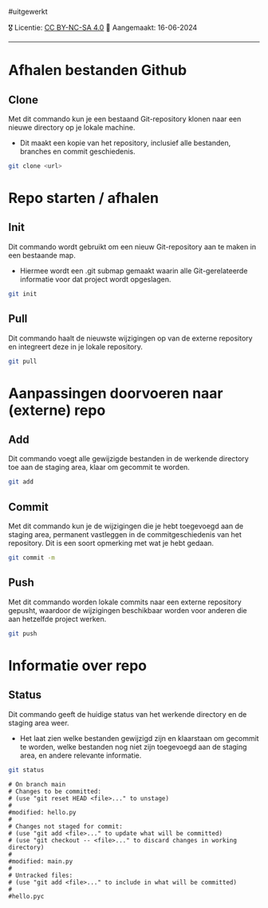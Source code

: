 #uitgewerkt  

🎖️ Licentie: [CC BY-NC-SA 4.0](https://creativecommons.org/licenses/by-nc-sa/4.0/)
📅 Aangemaakt: 16-06-2024

---
# Afhalen bestanden Github
## Clone
Met dit commando kun je een bestaand Git-repository klonen naar een nieuwe directory op je lokale machine. 
* Dit maakt een kopie van het repository, inclusief alle bestanden, branches en commit geschiedenis.

``` Bash
git clone <url>
```

# Repo starten / afhalen
## Init
Dit commando wordt gebruikt om een nieuw Git-repository aan te maken in een bestaande map. 
* Hiermee wordt een .git submap gemaakt waarin alle Git-gerelateerde informatie voor dat project wordt opgeslagen.

``` Bash
git init
```

## Pull
Dit commando haalt de nieuwste wijzigingen op van de externe repository en integreert deze in je lokale repository.

``` Bash
git pull
```

# Aanpassingen doorvoeren naar (externe) repo
## Add
Dit commando voegt alle gewijzigde bestanden in de werkende directory toe aan de staging area, klaar om gecommit te worden.

``` Bash
git add
```

## Commit
Met dit commando kun je de wijzigingen die je hebt toegevoegd aan de staging area, permanent vastleggen in de commitgeschiedenis van het repository. Dit is een soort opmerking met wat je hebt gedaan.

``` Bash
git commit -m
```

## Push
Met dit commando worden lokale commits naar een externe repository gepusht, waardoor de wijzigingen beschikbaar worden voor anderen die aan hetzelfde project werken.

``` Bash
git push
```

# Informatie over repo
## Status
Dit commando geeft de huidige status van het werkende directory en de staging area weer. 
* Het laat zien welke bestanden gewijzigd zijn en klaarstaan om gecommit te worden, welke bestanden nog niet zijn toegevoegd aan de staging area, en andere relevante informatie.

``` Bash
git status
```

``` Output
# On branch main
# Changes to be committed:
# (use "git reset HEAD <file>..." to unstage)
#
#modified: hello.py
#
# Changes not staged for commit:
# (use "git add <file>..." to update what will be committed)
# (use "git checkout -- <file>..." to discard changes in working directory)
#
#modified: main.py
#
# Untracked files:
# (use "git add <file>..." to include in what will be committed)
#
#hello.pyc
```